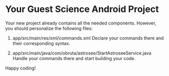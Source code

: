 # Your Guest Science Android Project

Your new project already contains all the needed components. However, you should 
personalize the following files:

1. app/src/main/res/xml/commands.xml
	Declare your commands there and their corresponding syntax.

2. app/src/main/java/com/obruta/astrosee/StartAstroseeService.java
	Handle your commands there and start building your code.

Happy coding!
